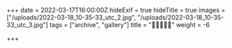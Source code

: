 +++
date = 2022-03-17T16:00:00Z
hideExif = true
hideTitle = true
images = ["/uploads/2022-03-18_10-35-33_utc_2.jpg", "/uploads/2022-03-18_10-35-33_utc_3.jpg"]
tags = ["archive", "gallery"]
title = "🖤🐉🐲🥱🥱"
weight = -6

+++
